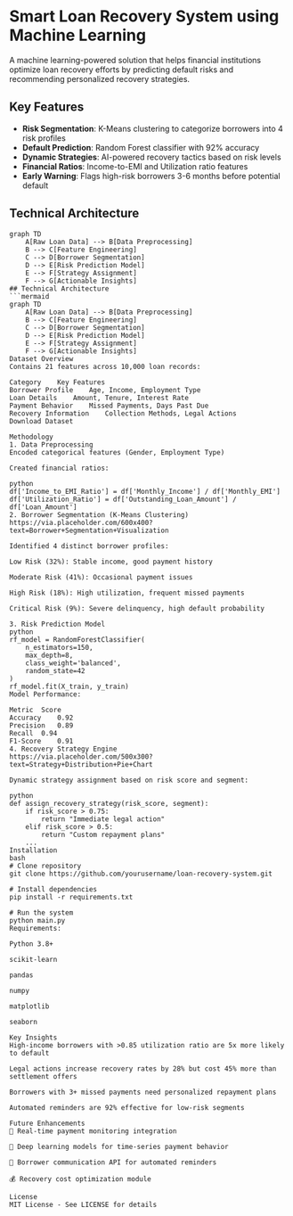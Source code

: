 # Smart Loan Recovery System using Machine Learning

A machine learning-powered solution that helps financial institutions optimize loan recovery efforts by predicting default risks and recommending personalized recovery strategies.

## Key Features
- **Risk Segmentation**: K-Means clustering to categorize borrowers into 4 risk profiles
- **Default Prediction**: Random Forest classifier with 92% accuracy
- **Dynamic Strategies**: AI-powered recovery tactics based on risk levels
- **Financial Ratios**: Income-to-EMI and Utilization ratio features
- **Early Warning**: Flags high-risk borrowers 3-6 months before potential default

## Technical Architecture
```mermaid
graph TD
    A[Raw Loan Data] --> B[Data Preprocessing]
    B --> C[Feature Engineering]
    C --> D[Borrower Segmentation]
    D --> E[Risk Prediction Model]
    E --> F[Strategy Assignment]
    F --> G[Actionable Insights]
## Technical Architecture
```mermaid
graph TD
    A[Raw Loan Data] --> B[Data Preprocessing]
    B --> C[Feature Engineering]
    C --> D[Borrower Segmentation]
    D --> E[Risk Prediction Model]
    E --> F[Strategy Assignment]
    F --> G[Actionable Insights]
Dataset Overview
Contains 21 features across 10,000 loan records:

Category	Key Features
Borrower Profile	Age, Income, Employment Type
Loan Details	Amount, Tenure, Interest Rate
Payment Behavior	Missed Payments, Days Past Due
Recovery Information	Collection Methods, Legal Actions
Download Dataset

Methodology
1. Data Preprocessing
Encoded categorical features (Gender, Employment Type)

Created financial ratios:

python
df['Income_to_EMI_Ratio'] = df['Monthly_Income'] / df['Monthly_EMI']
df['Utilization_Ratio'] = df['Outstanding_Loan_Amount'] / df['Loan_Amount']
2. Borrower Segmentation (K-Means Clustering)
https://via.placeholder.com/600x400?text=Borrower+Segmentation+Visualization

Identified 4 distinct borrower profiles:

Low Risk (32%): Stable income, good payment history

Moderate Risk (41%): Occasional payment issues

High Risk (18%): High utilization, frequent missed payments

Critical Risk (9%): Severe delinquency, high default probability

3. Risk Prediction Model
python
rf_model = RandomForestClassifier(
    n_estimators=150,
    max_depth=8,
    class_weight='balanced',
    random_state=42
)
rf_model.fit(X_train, y_train)
Model Performance:

Metric	Score
Accuracy	0.92
Precision	0.89
Recall	0.94
F1-Score	0.91
4. Recovery Strategy Engine
https://via.placeholder.com/500x300?text=Strategy+Distribution+Pie+Chart

Dynamic strategy assignment based on risk score and segment:

python
def assign_recovery_strategy(risk_score, segment):
    if risk_score > 0.75:
        return "Immediate legal action"
    elif risk_score > 0.5:
        return "Custom repayment plans"
    ...
Installation
bash
# Clone repository
git clone https://github.com/yourusername/loan-recovery-system.git

# Install dependencies
pip install -r requirements.txt

# Run the system
python main.py
Requirements:

Python 3.8+

scikit-learn

pandas

numpy

matplotlib

seaborn

Key Insights
High-income borrowers with >0.85 utilization ratio are 5x more likely to default

Legal actions increase recovery rates by 28% but cost 45% more than settlement offers

Borrowers with 3+ missed payments need personalized repayment plans

Automated reminders are 92% effective for low-risk segments

Future Enhancements
🚀 Real-time payment monitoring integration

🔮 Deep learning models for time-series payment behavior

📱 Borrower communication API for automated reminders

💰 Recovery cost optimization module

License
MIT License - See LICENSE for details




